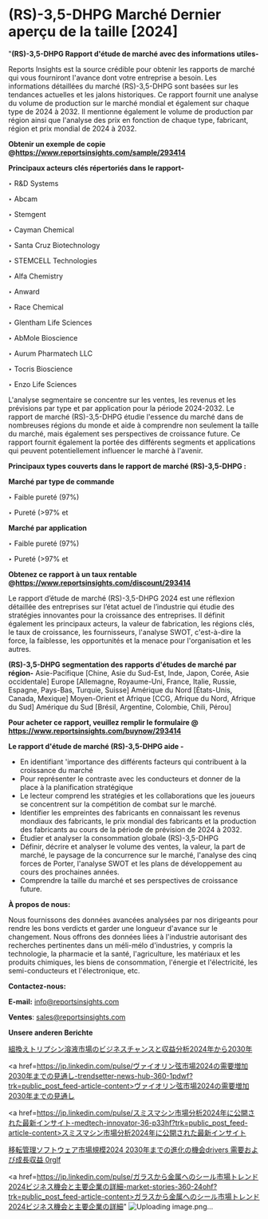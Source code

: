 # (RS)-3,5-DHPG Marché Dernier aperçu de la taille [2024]

"<strong>(RS)-3,5-DHPG Rapport d'étude de marché avec des informations utiles-</strong>

Reports Insights est la source crédible pour obtenir les rapports de marché qui vous fourniront l'avance dont votre entreprise a besoin. Les informations détaillées du marché (RS)-3,5-DHPG sont basées sur les tendances actuelles et les jalons historiques. Ce rapport fournit une analyse du volume de production sur le marché mondial et également sur chaque type de 2024 à 2032. Il mentionne également le volume de production par région ainsi que l'analyse des prix en fonction de chaque type, fabricant, région et prix mondial de 2024 à 2032.

<strong><b>Obtenir un exemple de copie @</b></strong><a href=https://www.reportsinsights.com/sample/293414><strong><b>https://www.reportsinsights.com/sample/293414</b></strong></a>

<b>Principaux acteurs clés répertoriés dans le rapport-</b>

<b> </b>‣ R&D Systems

‣ Abcam

‣ Stemgent

‣ Cayman Chemical

‣ Santa Cruz Biotechnology

‣ STEMCELL Technologies

‣ Alfa Chemistry

‣ Anward

‣ Race Chemical

‣ Glentham Life Sciences

‣ AbMole Bioscience

‣ Aurum Pharmatech LLC

‣ Tocris Bioscience

‣ Enzo Life Sciences

L'analyse segmentaire se concentre sur les ventes, les revenus et les prévisions par type et par application pour la période 2024-2032. Le rapport de marché (RS)-3,5-DHPG étudie l'essence du marché dans de nombreuses régions du monde et aide à comprendre non seulement la taille du marché, mais également ses perspectives de croissance future. Ce rapport fournit également la portée des différents segments et applications qui peuvent potentiellement influencer le marché à l'avenir.

<strong>Principaux types couverts dans le rapport de marché (RS)-3,5-DHPG :</strong>

<strong>Marché par type de commande</Strong>

‣ Faible pureté (97%)

‣ Pureté (>97% et

<strong>Marché par application</Strong>

‣ Faible pureté (97%)

‣ Pureté (>97% et

<strong><b>Obtenez ce rapport à un taux rentable @</b></strong><a href=https://www.reportsinsights.com/discount/293414><strong><b>https://www.reportsinsights.com/discount/293414</b></strong></a>

Le rapport d’étude de marché (RS)-3,5-DHPG 2024 est une réflexion détaillée des entreprises sur l’état actuel de l’industrie qui étudie des stratégies innovantes pour la croissance des entreprises. Il définit également les principaux acteurs, la valeur de fabrication, les régions clés, le taux de croissance, les fournisseurs, l'analyse SWOT, c'est-à-dire la force, la faiblesse, les opportunités et la menace pour l'organisation et les autres.

<strong>(RS)-3,5-DHPG segmentation des rapports d'études de marché par région-</strong>
Asie-Pacifique [Chine, Asie du Sud-Est, Inde, Japon, Corée, Asie occidentale]
Europe [Allemagne, Royaume-Uni, France, Italie, Russie, Espagne, Pays-Bas, Turquie, Suisse]
Amérique du Nord [États-Unis, Canada, Mexique]
Moyen-Orient et Afrique [CCG, Afrique du Nord, Afrique du Sud]
Amérique du Sud [Brésil, Argentine, Colombie, Chili, Pérou]

<strong>Pour acheter ce rapport, veuillez remplir le formulaire @   <a href=https://www.reportsinsights.com/buynow/293414>https://www.reportsinsights.com/buynow/293414</a></strong>

<strong>Le rapport d'étude de marché (RS)-3,5-DHPG aide -</strong>
<ul>
  <li>En identifiant 'importance des différents facteurs qui contribuent à la croissance du marché</li>
  <li>Pour représenter le contraste avec les conducteurs et donner de la place à la planification stratégique</li>
  <li>Le lecteur comprend les stratégies et les collaborations que les joueurs se concentrent sur la compétition de combat sur le marché.</li>
  <li>Identifier les empreintes des fabricants en connaissant les revenus mondiaux des fabricants, le prix mondial des fabricants et la production des fabricants au cours de la période de prévision de 2024 à 2032.</li>
  <li>Étudier et analyser la consommation globale (RS)-3,5-DHPG</li>
  <li>Définir, décrire et analyser le volume des ventes, la valeur, la part de marché, le paysage de la concurrence sur le marché, l'analyse des cinq forces de Porter, l'analyse SWOT et les plans de développement au cours des prochaines années.</li>
  <li>Comprendre la taille du marché et ses perspectives de croissance future.</li>
</ul>
<strong>À propos de nous:</strong>

Nous fournissons des données avancées analysées par nos dirigeants pour rendre les bons verdicts et garder une longueur d'avance sur le changement. Nous offrons des données liées à l'industrie autorisant des recherches pertinentes dans un méli-mélo d'industries, y compris la technologie, la pharmacie et la santé, l'agriculture, les matériaux et les produits chimiques, les biens de consommation, l'énergie et l'électricité, les semi-conducteurs et l'électronique, etc.

<strong>Contactez-nous:</strong>

<strong>E-mail:</strong> <a href=mailto:info@reportsinsights.com>info@reportsinsights.com</a>

<strong>Ventes</strong>: <a href=mailto:sales@reportsinsights.com>sales@reportsinsights.com</a>

<strong>Unsere anderen Berichte</strong>

<a href=https://www.linkedin.com/pulse/組換えトリプシン溶液市場のビジネスチャンスと収益分析2024年から2030年-infopulse-daily-360-7rwhf/>組換えトリプシン溶液市場のビジネスチャンスと収益分析2024年から2030年</a>

<a href=https://jp.linkedin.com/pulse/ヴァイオリン弦市場2024の需要増加2030年までの見通し-trendsetter-news-hub-360-1pdwf?trk=public_post_feed-article-content>ヴァイオリン弦市場2024の需要増加2030年までの見通し</a>

<a href=https://jp.linkedin.com/pulse/スミスマシン市場分析2024年に公開された最新インサイト-medtech-innovator-36-p33hf?trk=public_post_feed-article-content>スミスマシン市場分析2024年に公開された最新インサイト</a>

<a href=https://www.linkedin.com/pulse/移転管理ソフトウェア市場規模2024-2030年までの進化の機会drivers-需要および成長収益-0rglf/>移転管理ソフトウェア市場規模2024 2030年までの進化の機会drivers 需要および成長収益 0rglf</a>

<a href=https://jp.linkedin.com/pulse/ガラスから金属へのシール市場トレンド2024ビジネス機会と主要企業の詳細-market-stories-360-24ohf?trk=public_post_feed-article-content>ガラスから金属へのシール市場トレンド2024ビジネス機会と主要企業の詳細</a>"
![Uploading image.png…]()
